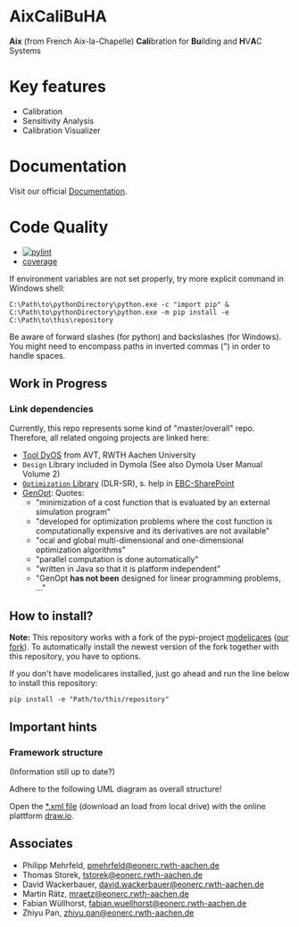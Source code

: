 # AixCaliBuHA

**Aix** (from French Aix-la-Chapelle) 
**Cali**bration for **Bu**ilding and **H**V**A**C Systems

# Key features
* Calibration 
* Sensitivity Analysis
* Calibration Visualizer

# Documentation
Visit our official [Documentation](https://ebc.pages.rwth-aachen.de/EBC_all/Optimization-and-Calibration/AixCaliBuHA/master/docs).

# Code Quality

* [![pylint](https://ebc.pages.rwth-aachen.de/EBC_all/Optimization-and-Calibration/AixCaliBuHA/master/pylint/pylint.svg )](https://ebc.pages.rwth-aachen.de/EBC_all/Optimization-and-Calibration/AixCaliBuHA/master/pylint/pylint.html)
* [coverage](https://ebc.pages.rwth-aachen.de/EBC_all/Optimization-and-Calibration/AixCaliBuHA/master/coverage)


If environment variables are not set properly, try more explicit command in Windows shell:

`C:\Path\to\pythonDirectory\python.exe -c "import pip" & C:\Path\to\pythonDirectory\python.exe -m pip install -e C:\Path\to\this\repository`

Be aware of forward slashes (for python) and backslashes (for Windows). You might need to encompass paths in inverted commas (") in order to handle spaces.


## Work in Progress

### Link dependencies

Currently, this repo represents some kind of "master/overall" repo. Therefore, all related ongoing projects are linked here:

*  [Tool DyOS](http://www.avt.rwth-aachen.de/cms/AVT/Forschung/Software/~iptr/DyOS/) from AVT, RWTH Aachen University
*  `Design` Library included in Dymola (See also Dymola User Manual Volume 2)
*  [`Optimization` Library](https://www.modelica.org/libraries) (DLR-SR), s. help in [EBC-SharePoint](https://ecampus.rwth-aachen.de/units/eonerc/ebc/Wiki/Optimierung%20mit%20Dymola.aspx)
*  [GenOpt](https://simulationresearch.lbl.gov/GO/): Quotes:
   * "minimization of a cost function that is evaluated by an external simulation program"
   * "developed for optimization problems where the cost function is computationally expensive and its derivatives are not available"
   * "ocal and global multi-dimensional and one-dimensional optimization algorithms"
   * "parallel computation is done automatically"
   * "written in Java so that it is platform independent"
   * "GenOpt **has not been** designed for linear programming problems, ..."

## How to install?

**Note:** This repository works with a fork of the pypi-project [modelicares](https://github.com/kdavies4/ModelicaRes) ([our fork](https://github.com/RWTH-EBC/ModelicaRes)). To automatically 
install the newest version of the fork together with this repository, you have to options.

If you don't have modelicares installed, just go ahead and run the line below to install this repository:

`pip install -e "Path/to/this/repository"`

## Important hints

### Framework structure
(Information still up to date?)

Adhere to the following UML diagram as overall structure!

Open the [*.xml file](https://git.rwth-aachen.de/EBC/EBC_intern/modelica-calibration/blob/master/img/Calibration_Framework_EBC.xml) (download an load from local drive) with the online plattform [draw.io](draw.io).


## Associates
- Philipp Mehrfeld, pmehrfeld@eonerc.rwth-aachen.de
- Thomas Storek, tstorek@eonerc.rwth-aachen.de
- David Wackerbauer, david.wackerbauer@eonerc.rwth-aachen.de
- Martin Rätz, mraetz@eonerc.rwth-aachen.de
- Fabian Wüllhorst, fabian.wuellhorst@eonerc.rwth-aachen.de
- Zhiyu Pan, zhiyu.pan@eonerc.rwth-aachen.de


